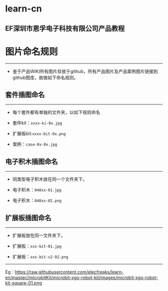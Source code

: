 # learn-cn
## EF深圳市恩孚电子科技有限公司产品教程

# 图片命名规则
---
- 鉴于产品WIKI所有图片存放于github，所有产品图片及产品案例图片链接到github图库，故做如下命名规则。

## 套件插图命名
---
- 每个套件都有单独的文件夹，以如下规则命名

- 套件kit：`xxxx-ki-0x.jpg`

- 扩展板bit:`xxxx-bit-0x.png`

- 案例：`case-0x-0x.jpg`


## 电子积木插图命名
---
- 同类型电子积木放在同一个文件夹下。

- 电子积木：`040xx-01.jpg`

- 电子积木：`040xx-02.png`

## 扩展板插图命名
---
- 扩展板放在同一文件夹下。

- 扩展板：`xxx-bit-01.jpg`

- 扩展板：`xxx-bit-v2-02.png`

---

Eg：https://raw.githubusercontent.com/elecfreaks/learn-en/master//microbitKit/microbit-xgo-robot-kit/images/microbit-xgo-robot-kit-square-01.png
